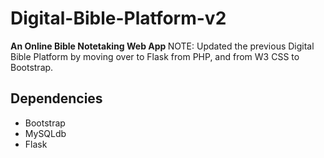 # Digital-Bible-Platform-v2
<strong> An Online Bible Notetaking Web App </strong>
NOTE: Updated the previous Digital Bible Platform by moving over to Flask from PHP, and from W3 CSS to Bootstrap.

## Dependencies ##
<ul>
	<li> Bootstrap </li>
	<li> MySQLdb  </li>
	<li> Flask    </li>
</ul>
